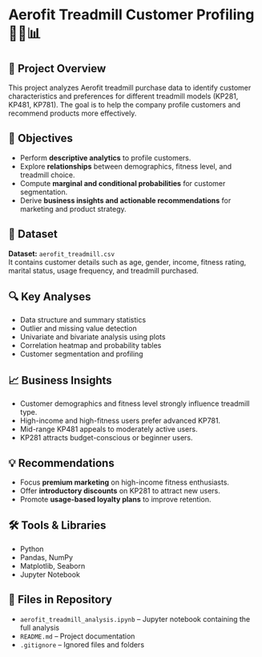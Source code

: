 # Aerofit Treadmill Customer Profiling 🏃‍♂️📊

## 📌 Project Overview
This project analyzes Aerofit treadmill purchase data to identify customer characteristics and preferences for different treadmill models (KP281, KP481, KP781). The goal is to help the company profile customers and recommend products more effectively.

## 🎯 Objectives
- Perform **descriptive analytics** to profile customers.  
- Explore **relationships** between demographics, fitness level, and treadmill choice.  
- Compute **marginal and conditional probabilities** for customer segmentation.  
- Derive **business insights and actionable recommendations** for marketing and product strategy.

## 🧮 Dataset
**Dataset:** `aerofit_treadmill.csv`  
It contains customer details such as age, gender, income, fitness rating, marital status, usage frequency, and treadmill purchased.

## 🔍 Key Analyses
- Data structure and summary statistics  
- Outlier and missing value detection  
- Univariate and bivariate analysis using plots  
- Correlation heatmap and probability tables  
- Customer segmentation and profiling  

## 📈 Business Insights
- Customer demographics and fitness level strongly influence treadmill type.  
- High-income and high-fitness users prefer advanced KP781.  
- Mid-range KP481 appeals to moderately active users.  
- KP281 attracts budget-conscious or beginner users.  

## 💡 Recommendations
- Focus **premium marketing** on high-income fitness enthusiasts.  
- Offer **introductory discounts** on KP281 to attract new users.  
- Promote **usage-based loyalty plans** to improve retention.

## 🛠️ Tools & Libraries
- Python  
- Pandas, NumPy  
- Matplotlib, Seaborn  
- Jupyter Notebook  

## 📂 Files in Repository
- `aerofit_treadmill_analysis.ipynb` – Jupyter notebook containing the full analysis  
- `README.md` – Project documentation  
- `.gitignore` – Ignored files and folders  

